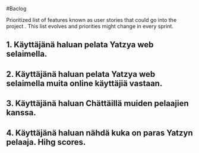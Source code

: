 #Baclog

Prioritized list of features known as user stories that could go into the project
. This list evolves and priorities might change in every sprint.

## 1. Käyttäjänä haluan pelata Yatzya web selaimella.
## 2. Käyttäjänä haluan pelata Yatzya web selaimella muita online käyttäjiä vastaan.
## 3. Käyttäjänä haluan Chättäillä muiden pelaajien kanssa. 
## 4. Käyttäjänä haluan nähdä kuka on paras Yatzyn pelaaja. Hihg scores. 

